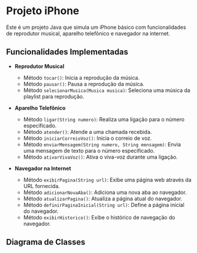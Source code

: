 # Projeto iPhone

Este é um projeto Java que simula um iPhone básico com funcionalidades de reprodutor musical, aparelho telefônico e navegador na internet.

## Funcionalidades Implementadas

- **Reprodutor Musical**
  - Método `tocar()`: Inicia a reprodução da música.
  - Método `pausar()`: Pausa a reprodução da música.
  - Método `selecionarMusica(Musica musica)`: Seleciona uma música da playlist para reprodução.

- **Aparelho Telefônico**
  - Método `ligar(String numero)`: Realiza uma ligação para o número especificado.
  - Método `atender()`: Atende a uma chamada recebida.
  - Método `iniciarCorreioVoz()`: Inicia o correio de voz.
  - Método `enviarMensagem(String numero, String mensagem)`: Envia uma mensagem de texto para o número especificado.
  - Método `ativarVivaVoz()`: Ativa o viva-voz durante uma ligação.

- **Navegador na Internet**
  - Método `exibirPagina(String url)`: Exibe uma página web através da URL fornecida.
  - Método `adicionarNovaAba()`: Adiciona uma nova aba ao navegador.
  - Método `atualizarPagina()`: Atualiza a página atual do navegador.
  - Método `definirPaginaInicial(String url)`: Define a página inicial do navegador.
  - Método `exibirHistorico()`: Exibe o histórico de navegação do navegador.
    
## Diagrama de Classes
